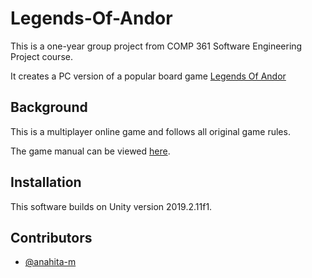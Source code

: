 # Legends-Of-Andor
This is a one-year group project from COMP 361 Software Engineering Project course.

It creates a PC version of a popular board game [Legends Of Andor](http://legendsofandor.com)

## Background
This is a multiplayer online game and follows all original game rules.

The game manual can be viewed [here](AndorAssets/Andor_Manual.pdf).

## Installation
This software builds on Unity version 2019.2.11f1.


## Contributors
- [@anahita-m](https://github.com/anahita-m)



## 
